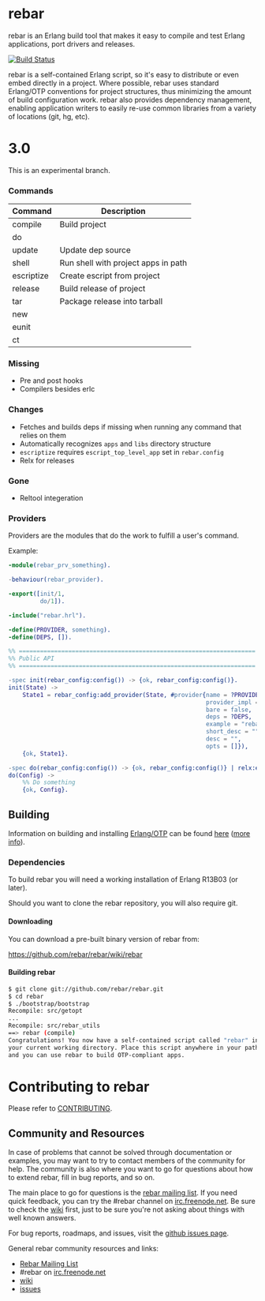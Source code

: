 rebar
=====

rebar is an Erlang build tool that makes it easy to compile and test Erlang
applications, port drivers and releases.

[![Build Status](https://secure.travis-ci.org/rebar/rebar.png?branch=master)](http://travis-ci.org/rebar/rebar)

rebar is a self-contained Erlang script, so it's easy to distribute or even
embed directly in a project. Where possible, rebar uses standard Erlang/OTP
conventions for project structures, thus minimizing the amount of build
configuration work. rebar also provides dependency management, enabling
application writers to easily re-use common libraries from a variety of
locations (git, hg, etc).

3.0
====

This is an experimental branch.

### Commands

| Command    | Description |
|----------- |------------ |
| compile    | Build project |
| do         |
| update <dep>   | Update dep source |
| shell      | Run shell with project apps in path |
| escriptize | Create escript from project |
| release    | Build release of project |
| tar        | Package release into tarball |
| new        | |
| eunit      | |
| ct         | |

### Missing

* Pre and post hooks
* Compilers besides erlc

### Changes

* Fetches and builds deps if missing when running any command that relies on them
* Automatically recognizes `apps` and `libs` directory structure
* `escriptize` requires `escript_top_level_app` set in `rebar.config`
* Relx for releases

### Gone

* Reltool integeration

### Providers

Providers are the modules that do the work to fulfill a user's command.

Example:

```erlang
-module(rebar_prv_something).

-behaviour(rebar_provider).

-export([init/1,
         do/1]).

-include("rebar.hrl").

-define(PROVIDER, something).
-define(DEPS, []).

%% ===================================================================
%% Public API
%% ===================================================================

-spec init(rebar_config:config()) -> {ok, rebar_config:config()}.
init(State) ->
    State1 = rebar_config:add_provider(State, #provider{name = ?PROVIDER,
                                                        provider_impl = ?MODULE,
                                                        bare = false,
                                                        deps = ?DEPS,
                                                        example = "rebar something",
                                                        short_desc = "",
                                                        desc = "",
                                                        opts = []}),
    {ok, State1}.

-spec do(rebar_config:config()) -> {ok, rebar_config:config()} | relx:error().
do(Config) ->
    %% Do something
    {ok, Config}.
```


Building
--------

Information on building and installing [Erlang/OTP](http://www.erlang.org) can
be found [here](https://github.com/erlang/otp/wiki/Installation) ([more
info](https://github.com/erlang/otp/blob/master/INSTALL.md)).

### Dependencies

To build rebar you will need a working installation of Erlang R13B03 (or later).

Should you want to clone the rebar repository, you will also require git.

#### Downloading

You can download a pre-built binary version of rebar from:

https://github.com/rebar/rebar/wiki/rebar

#### Building rebar

```sh
$ git clone git://github.com/rebar/rebar.git
$ cd rebar
$ ./bootstrap/bootstrap
Recompile: src/getopt
...
Recompile: src/rebar_utils
==> rebar (compile)
Congratulations! You now have a self-contained script called "rebar" in
your current working directory. Place this script anywhere in your path
and you can use rebar to build OTP-compliant apps.
```


Contributing to rebar
=====================

Please refer to [CONTRIBUTING](CONTRIBUTING.md).

Community and Resources
-----------------------

In case of problems that cannot be solved through documentation or examples, you
may want to try to contact members of the community for help. The community is
also where you want to go for questions about how to extend rebar, fill in bug
reports, and so on.

The main place to go for questions is the [rebar mailing
list](http://lists.basho.com/pipermail/rebar_lists.basho.com/). If you need
quick feedback, you can try the #rebar channel on
[irc.freenode.net](http://freenode.net). Be sure to check the
[wiki](https://github.com/rebar/rebar/wiki) first, just to be sure you're not
asking about things with well known answers.

For bug reports, roadmaps, and issues, visit the [github issues
page](https://github.com/rebar/rebar/issues).

General rebar community resources and links:

- [Rebar Mailing List](http://lists.basho.com/pipermail/rebar_lists.basho.com/)
- #rebar on [irc.freenode.net](http://freenode.net/)
- [wiki](https://github.com/rebar/rebar/wiki)
- [issues](https://github.com/rebar/rebar/issues)
